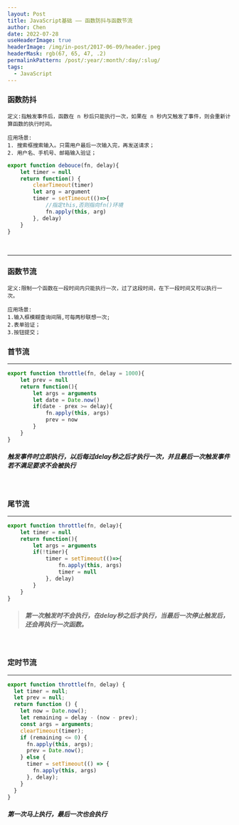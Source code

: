 ```yaml
---
layout: Post
title: JavaScript基础 —— 函数防抖与函数节流
author: Chen
date: 2022-07-28
useHeaderImage: true
headerImage: /img/in-post/2017-06-09/header.jpeg
headerMask: rgb(67, 65, 47, .2)
permalinkPattern: /post/:year/:month/:day/:slug/
tags:
  - JavaScript
---
```

### 函数防抖
`定义:指触发事件后，函数在 n 秒后只能执行一次，如果在 n 秒内又触发了事件，则会重新计算函数的执行时间。`
```
应用场景:
1. 搜索框搜索输入。只需用户最后一次输入完，再发送请求；
2. 用户名、手机号、邮箱输入验证；
```
```javascript
export function debouce(fn, delay){
	let timer = null
	return function() {
		clearTimeout(timer)
		let arg = argument
		timer = setTimeout(()=>{
			//指定this,否则指向fn()环境
			fn.apply(this, arg)
		}, delay)
	}
}
```
<br/>

***
### 函数节流
`定义:限制一个函数在一段时间内只能执行一次，过了这段时间，在下一段时间又可以执行一次。`
```
应用场景:
1.输入框模糊查询间隔,可每两秒联想一次;
2.表单验证；
3.按钮提交；
```
### 首节流
***
```javascript
export function throttle(fn, delay = 1000){
	let prev = null
	return function(){
		let args = arguments
		let date = Date.now()
		if(date - prex >= delay){
			fn.apply(this, args)
			prev = now
		}
	}
}
```
 ##### 触发事件时立即执行，以后每过delay秒之后才执行一次，并且最后一次触发事件若不满足要求不会被执行
<br/>

### 尾节流
***

```javascript
export function throttle(fn, delay){
	let timer = null
	return function(){
		let args = arguments
		if(!timer){
			timer = setTimeout(()=>{
				fn.apply(this, args)
				timer = null
			}, delay)
		}
	}
}
```
> ##### 第一次触发时不会执行，在delay秒之后才执行，当最后一次停止触发后，还会再执行一次函数。
<br/>

### 定时节流
***

```javascript
export function throttle(fn, delay) {
  let timer = null;
  let prev = null;
  return function () {
    let now = Date.now();
    let remaining = delay - (now - prev);
    const args = arguments;
    clearTimeout(timer);
    if (remaining <= 0) {
      fn.apply(this, args);
      prev = Date.now();
    } else {
      timer = setTimeout(() => {
        fn.apply(this, args)
      }, delay);
    }
  }
}

```
##### 第一次马上执行，最后一次也会执行
